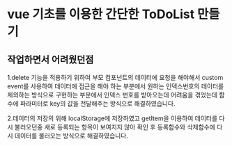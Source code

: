 # vue 기초를 이용한 간단한 ToDoList 만들기

## 작업하면서 어려웠던점


1.delete 기능을 적용하기 위하여 부모 컴포넌트의 데이터에 요청을 해야해서 custom event를 
  사용하여 데이터에 접근을 해야 하는 부분에서 원하는 인덱스번호의 데이터를 제외하는 방식으로 
  구현하는 부분에서 인덱스 번호를 받아오는데 어려움을 겪었는데 함수에 파라미터로 key의 값을 전달해주는
  방식으로 해결하였습니다. 

2.데이터의 저장의 위해 localStorage에 저장하였고 getItem을 이용하여 데이터를 다시 불러오던중 새로 등록되는 
  항목이 보여지지 않아 확인 후 등록함수와 삭제함수에 다시 데이터를 불러오는 방식으로 해결하였습니다.

